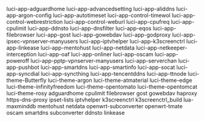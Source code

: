 luci-app-adguardhome
luci-app-advancedsetting
luci-app-aliddns
luci-app-argon-config
luci-app-autotimeset
luci-app-control-timewol
luci-app-control-webrestriction
luci-app-control-weburl
luci-app-cpufreq
luci-app-cpulimit
luci-app-ddnsto
luci-app-dnsfilter
luci-app-eqos
luci-app-filebrowser
luci-app-gost
luci-app-gowebdav
luci-app-godproxy
luci-app-ipsec-vpnserver-manyusers
luci-app-iptvhelper
luci-app-k3screenctrl
luci-app-linkease
luci-app-mentohust
luci-app-netdata
luci-app-netkeeper-interception
luci-app-oaf
luci-app-onliner
luci-app-oscam
luci-app-poweroff
luci-app-pptp-vpnserver-manyusers
luci-app-serverchan
luci-app-pushbot
luci-app-smartdns
luci-app-smartinfo
luci-app-socat
luci-app-syncdial
luci-app-syncthing
luci-app-tencentddns
luci-app-ttnode
luci-theme-Butterfly
luci-theme-argon
luci-theme-atmaterial
luci-theme-edge
luci-theme-infinityfreedom
luci-theme-opentomato
luci-theme-opentomcat
luci-theme-rosy
adguardhome
cpulimit
filebrowser
gost
gowebdav
haproxy
https-dns-proxy
ipset-lists
iptvhelper
k3screenctrl
k3screenctrl_build
lua-maxminddb
mentohust
netdata
openwrt-subconverter
openwrt-tmate
oscam
smartdns
subconverter
ddnsto
linkease
